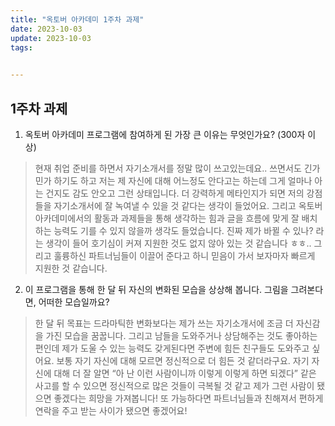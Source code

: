 ```yaml
---
title: "옥토버 아카데미 1주차 과제"
date: 2023-10-03
update: 2023-10-03
tags:
  

---
```


## 1주차 과제
1. 옥토버 아카데미 프로그램에 참여하게 된 가장 큰 이유는 무엇인가요? (300자 이상)
> 현재 취업 준비를 하면서 자기소개서를 정말 많이 쓰고있는데요.. 쓰면서도 긴가민가 하기도 하고 저는 제 자신에 대해 어느정도 안다고는 하는데 그게 얼마나 아는 건지도 감도 안오고 그런 상태입니다. 더 강력하게 메타인지가 되면 저의 강점들을 자기소개서에 잘 녹여낼 수 있을 것 같다는 생각이 들었어요. 그리고 옥토버 아카데미에서의 활동과 과제들을 통해 생각하는 힘과 글을 흐름에 맞게 잘 배치하는 능력도 기를 수 있지 않을까 생각도 들었습니다.  진짜 제가 바뀔 수 있나? 라는 생각이 들어 호기심이 커져 지원한 것도 없지 않아 있는 것 같습니다 ㅎㅎ.. 그리고 훌륭하신 파트너님들이 이끌어 준다고 하니 믿음이 가서 보자마자 빠르게 지원한 것 같습니다.

2. 이 프로그램을 통해 한 달 뒤 자신의 변화된 모습을 상상해 봅니다. 그림을 그려본다면, 어떠한 모습일까요? 
> 한 달 뒤 목표는 드라마틱한 변화보다는 제가 쓰는 자기소개서에 조금 더 자신감을 가진 모습을 꿈꿉니다. 그리고 남들을 도와주거나 상담해주는 것도 좋아하는 편인데 제가 도울 수 있는 능력도 갖게된다면 주변에 힘든 친구들도 도와주고 싶어요. 보통 자기 자신에 대해 모르면 정신적으로 더 힘든 것 같더라구요. 자기 자신에 대해 더 잘 알면 “아 난 이런 사람이니까 이렇게 이렇게 하면 되겠다” 같은 사고를 할 수 있으면 정신적으로 많은 것들이 극복될 것 같고 제가 그런 사람이 됐으면 좋겠다는 희망을 가져봅니다! 또 가능하다면 파트너님들과 친해져서 편하게 연락을 주고 받는 사이가 됐으면 좋겠어요!